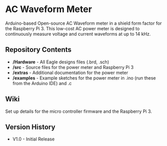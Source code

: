 # AC Waveform Meter 
Arduino-based Open-source AC Waveform meter in a shield form factor for the Raspberry Pi 3. This low-cost AC power meter is designed to continuously measure voltage and current waveforms at up to 14 kHz.

## Repository Contents
- **/Hardware** - All Eagle designs files (.brd, .sch)
- **/src** - Source files for the power meter and Raspberry Pi 3
- **/extras** - Additional documentation for the power meter
- **/examples** - Example sketches for the power meter in .ino (run these from the Arduino IDE) and .c

## Wiki
Set up details for the micro controller firmware and the Raspberry Pi 3.

## Version History
- V1.0 - Initial Release
